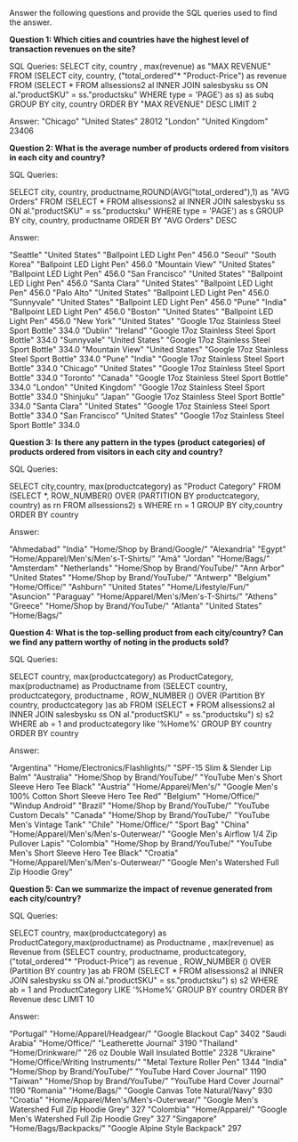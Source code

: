Answer the following questions and provide the SQL queries used to find the answer.

    
**Question 1: Which cities and countries have the highest level of transaction revenues on the site?**


SQL Queries: 
SELECT city, country , max(revenue) as "MAX REVENUE"
FROM
	(SELECT city, country, ("total_ordered"* "Product-Price") as revenue
 		FROM (SELECT * FROM allsessions2 al
			 INNER JOIN salesbysku ss
			 ON al."productSKU" = ss."productsku"
			 WHERE type = 'PAGE') as s)
			 as subq
GROUP BY city, country
ORDER BY "MAX REVENUE" DESC
LIMIT 2



Answer:
"Chicago"	"United States"	    28012
"London"	"United Kingdom"	23406



**Question 2: What is the average number of products ordered from visitors in each city and country?**


SQL Queries:

SELECT city, country, productname,ROUND(AVG("total_ordered"),1) as "AVG Orders"
 		FROM (SELECT * FROM allsessions2 al
			 INNER JOIN salesbysku ss
			 ON al."productSKU" = ss."productsku"
			 WHERE type = 'PAGE') as s
GROUP BY city, country, productname
ORDER BY "AVG Orders" DESC



Answer:

"Seattle"	    "United States"	"Ballpoint LED Light Pen"	456.0
"Seoul"	        "South Korea"	"Ballpoint LED Light Pen"	456.0
"Mountain View"	"United States"	"Ballpoint LED Light Pen"	456.0
"San Francisco"	"United States"	"Ballpoint LED Light Pen"	456.0
"Santa Clara"	"United States"	"Ballpoint LED Light Pen"	456.0
"Palo Alto"	    "United States"	"Ballpoint LED Light Pen"	456.0
"Sunnyvale"	    "United States"	"Ballpoint LED Light Pen"	456.0
"Pune"	             "India"	"Ballpoint LED Light Pen"	456.0
"Boston"	    "United States"	"Ballpoint LED Light Pen"	456.0
"New York"	    "United States"	"Google 17oz Stainless Steel Sport Bottle"	334.0
"Dublin"	       "Ireland"	"Google 17oz Stainless Steel Sport Bottle"	334.0
"Sunnyvale"	    "United States"	"Google 17oz Stainless Steel Sport Bottle"	334.0
"Mountain View"	"United States"	"Google 17oz Stainless Steel Sport Bottle"	334.0
"Pune"	             "India"	"Google 17oz Stainless Steel Sport Bottle"	334.0
"Chicago"	    "United States"	"Google 17oz Stainless Steel Sport Bottle"	334.0
"Toronto"	        "Canada"	"Google 17oz Stainless Steel Sport Bottle"	334.0
"London"	   "United Kingdom"	"Google 17oz Stainless Steel Sport Bottle"	334.0
"Shinjuku"	         "Japan"	"Google 17oz Stainless Steel Sport Bottle"	334.0
"Santa Clara"	"United States"	"Google 17oz Stainless Steel Sport Bottle"	334.0
"San Francisco"	"United States"	"Google 17oz Stainless Steel Sport Bottle"	334.0




**Question 3: Is there any pattern in the types (product categories) of products ordered from visitors in each city and country?**


SQL Queries:

SELECT city,country, max(productcategory) as "Product Category"
FROM 
	(SELECT *, ROW_NUMBER() OVER (PARTITION BY productcategory, country) as rn
							FROM allsessions2) s
WHERE rn = 1
GROUP BY city,country
ORDER BY country



Answer:

"Ahmedabad"	     "India"	"Home/Shop by Brand/Google/"
"Alexandria"	 "Egypt"	"Home/Apparel/Men's/Men's-T-Shirts/"
"Amã"	        "Jordan"	"Home/Bags/"
"Amsterdam"	  "Netherlands"	"Home/Shop by Brand/YouTube/"
"Ann Arbor"	"United States"	"Home/Shop by Brand/YouTube/"
"Antwerp"	   "Belgium"	"Home/Office/"
"Ashburn"	"United States"	"Home/Lifestyle/Fun/"
"Asuncion"	  "Paraguay"	"Home/Apparel/Men's/Men's-T-Shirts/"
"Athens"	    "Greece"	"Home/Shop by Brand/YouTube/"
"Atlanta"	"United States"	"Home/Bags/"





**Question 4: What is the top-selling product from each city/country? Can we find any pattern worthy of noting in the products sold?**


SQL Queries:

SELECT country, max(productcategory) as ProductCategory, max(productname) as Productname from
		(SELECT  country, productcategory, productname
				, ROW_NUMBER () OVER (Partition BY country, productcategory )as ab
		 FROM (SELECT * FROM allsessions2 al
			 		INNER JOIN salesbysku ss
			 		ON al."productSKU" = ss."productsku") s) s2
WHERE ab = 1 and productcategory like '%Home%'
GROUP BY country
ORDER BY country



Answer:

"Argentina"	  "Home/Electronics/Flashlights/"	    "SPF-15 Slim & Slender Lip Balm"
"Australia"	   "Home/Shop by Brand/YouTube/"	    "YouTube Men's Short Sleeve Hero Tee Black"
"Austria"	           "Home/Apparel/Men's/"	    "Google Men's 100% Cotton Short Sleeve Hero Tee Red"
"Belgium"	           "Home/Office/"	            "Windup Android"
"Brazil"	"Home/Shop by Brand/YouTube/"	        "YouTube Custom Decals"
"Canada"	     "Home/Shop by Brand/YouTube/"	    "YouTube Men's Vintage Tank"
"Chile"	               "Home/Office/"	            "Sport Bag"
"China"	   "Home/Apparel/Men's/Men's-Outerwear/"	"Google Men's Airflow 1/4 Zip Pullover Lapis"
"Colombia"	   "Home/Shop by Brand/YouTube/"	    "YouTube Men's Short Sleeve Hero Tee Black"
"Croatia"	"Home/Apparel/Men's/Men's-Outerwear/"   "Google Men's Watershed Full Zip Hoodie Grey"




**Question 5: Can we summarize the impact of revenue generated from each city/country?**

SQL Queries:

SELECT country, max(productcategory) as ProductCategory,max(productname) as Productname , max(revenue) as Revenue from
		(SELECT  country, productname, productcategory, ("total_ordered"* "Product-Price") as revenue
				, ROW_NUMBER () OVER (Partition BY country )as ab
		 FROM (SELECT * FROM allsessions2 al
			 		INNER JOIN salesbysku ss
			 		ON al."productSKU" = ss."productsku") s) s2
WHERE ab = 1 and ProductCategory LIKE '%Home%'
GROUP BY country
ORDER BY Revenue desc
LIMIT 10


Answer:

"Portugal"	    "Home/Apparel/Headgear/"	      "Google Blackout Cap"	                       3402
"Saudi Arabia"	    "Home/Office/"	              "Leatherette Journal"	                       3190
"Thailand"	      "Home/Drinkware/"	              "26 oz Double Wall Insulated Bottle"	       2328
"Ukraine"	 "Home/Office/Writing Instruments/"	  "Metal Texture Roller Pen"	               1344
"India"	     "Home/Shop by Brand/YouTube/"	      "YouTube Hard Cover Journal"	               1190
"Taiwan"	   "Home/Shop by Brand/YouTube/"	  "YouTube Hard Cover Journal"	               1190
"Romania"	          "Home/Bags/"	              "Google Canvas Tote Natural/Navy"	            930
"Croatia"  "Home/Apparel/Men's/Men's-Outerwear/"  "Google Men's Watershed Full Zip Hoodie Grey"	327
"Colombia"	         "Home/Apparel/"	          "Google Men's Watershed Full Zip Hoodie Grey"	327
"Singapore"	     "Home/Bags/Backpacks/"	          "Google Alpine Style Backpack"	            297







